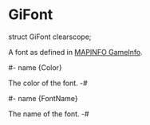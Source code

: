 # GiFont

[mapinfo gameinfo]: ../../Data/MapInfo.md#gameinfo

<!-- api-declaration -->
struct GiFont clearscope;

<!-- api-definition -->
A font as defined in [MAPINFO GameInfo].

<!-- api-members -->
#-
name {Color}

The color of the font.
-#

#-
name {FontName}

The name of the font.
-#
